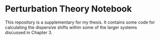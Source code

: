 # Perturbation Theory Notebook
This repository is a supplementary for my thesis. It contains some code for calculating the dispersive shifts within some of the larger systems discussed in Chapter 3.
